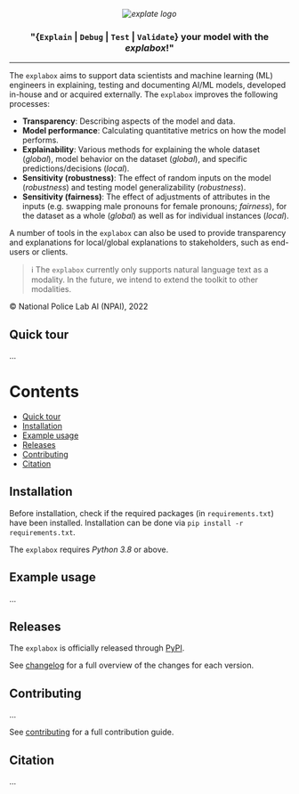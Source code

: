 *<p align="center">
  <img src="https://git.science.uu.nl/m.j.robeer/explabox/-/raw/main/img/explabox.png" alt="explate logo">*
</p>

**<h3 align="center">
"{`Explain` | `Debug` | `Test` | `Validate`} your model with the *explabox*!"**
</h3>

---

The `explabox` aims to support data scientists and machine learning (ML) engineers in explaining, testing and documenting AI/ML models, developed in-house and or acquired externally. The `explabox` improves the following processes:

- __Transparency__: Describing aspects of the model and data.
- __Model performance__: Calculating quantitative metrics on how the model performs.
- __Explainability__: Various methods for explaining the whole dataset (_global_), model behavior on the dataset (_global_), and specific predictions/decisions (_local_).
- __Sensitivity (robustness)__: The effect of random inputs on the model (_robustness_) and testing model generalizability (_robustness_).
- __Sensitivity (fairness)__: The effect of adjustments of attributes in the inputs (e.g. swapping male pronouns for female pronouns; _fairness_), for the dataset as a whole (_global_) as well as for individual instances (_local_).

A number of tools in the `explabox` can also be used to provide transparency and explanations for local/global explanations to stakeholders, such as end-users or clients.

> :information_source: The `explabox` currently only supports natural language text as a modality. In the future, we intend to extend the toolkit to other modalities.

&copy; National Police Lab AI (NPAI), 2022

<a name="quick-tour"/></a>
## Quick tour
...

# Contents
- [Quick tour](#quick-tour)
- [Installation](#installation)
- [Example usage](#example-usage)
- [Releases](#releases)
- [Contributing](#contributing)
- [Citation](#citation)

<a name="installation"/></a>
## Installation
Before installation, check if the required packages (in `requirements.txt`) have been installed. Installation can be done via `pip install -r requirements.txt`.

The `explabox` requires _Python 3.8_ or above.

<a name="example-usage"/></a>
## Example usage
...

<a name="releases"/></a>
## Releases
The `explabox` is officially released through [PyPI](https://pypi.org/project/explabox/).

See [changelog](CHANGELOG.md) for a full overview of the changes for each version.

<a name="contributing"/></a>
## Contributing
...

See [contributing](CONTRIBUTING.md) for a full contribution guide.

<a name="citation"></a>
## Citation
...
